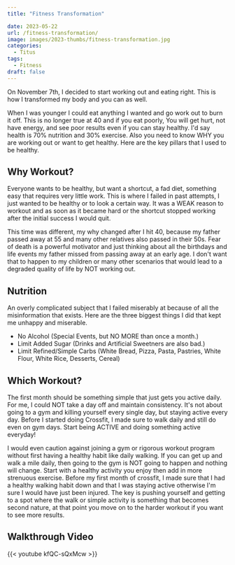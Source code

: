 ```yaml
---
title: "Fitness Transformation"

date: 2023-05-22
url: /fitness-transformation/
image: images/2023-thumbs/fitness-transformation.jpg
categories:
  - Titus
tags:
  - Fitness
draft: false
---
```

On November 7th, I decided to start working out and eating right. This is how I transformed my body and you can as well. 
<!--more-->

When I was younger I could eat anything I wanted and go work out to burn it off. This is no longer true at 40 and if you eat poorly, You will get hurt, not have energy, and see poor results even if you can stay healthy. I'd say health is 70% nutrition and 30% exercise. Also you need to know WHY you are working out or want to get healthy. Here are the key pillars that I used to be healthy.

## Why Workout?

Everyone wants to be healthy, but want a shortcut, a fad diet, something easy that requires very little work. This is where I failed in past attempts, I just wanted to be healthy or to look a certain way. It was a WEAK reason to workout and as soon as it became hard or the shortcut stopped working after the initial success I would quit.

This time was different, my why changed after I hit 40, because my father passed away at 55 and many other relatives also passed in their 50s. Fear of death is a powerful motivator and just thinking about all the birthdays and life events my father missed from passing away at an early age. I don't want that to happen to my children or many other scenarios that would lead to a degraded quality of life by NOT working out.

## Nutrition

An overly complicated subject that I failed miserably at because of all the misinformation that exists. Here are the three biggest things I did that kept me unhappy and miserable.

- No Alcohol (Special Events, but NO MORE than once a month.)
- Limit Added Sugar (Drinks and Artificial Sweetners are also bad.)
- Limit Refined/Simple Carbs (White Bread, Pizza, Pasta, Pastries, White Flour, White Rice, Desserts, Cereal)

## Which Workout?

The first month should be something simple that just gets you active daily. For me, I could NOT take a day off and maintain consistency. It's not about going to a gym and killing yourself every single day, but staying active every day. Before I started doing Crossfit, I made sure to walk daily and still do even on gym days. Start being ACTIVE and doing something active everyday! 

I would even caution against joining a gym or rigorous workout program without first having a healthy habit like daily walking. If you can get up and walk a mile daily, then going to the gym is NOT going to happen and nothing will change. Start with a healthy activity you enjoy then add in more strenuous exercise. Before my first month of crossfit, I made sure that I had a healthy walking habit down and that I was staying active otherwise I'm sure I would have just been injured. The key is pushing yourself and getting to a spot where the walk or simple activity is something that becomes second nature, at that point you move on to the harder workout if you want to see more results.

## Walkthrough Video

{{< youtube kfQC-sQxMcw >}}
